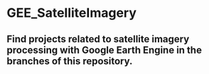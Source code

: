 # GEE_SatelliteImagery

## Find projects related to satellite imagery processing with Google Earth Engine in the branches of this repository. 
